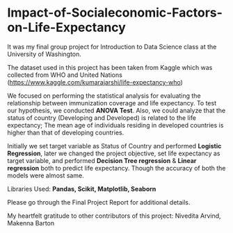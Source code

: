 # Impact-of-Socialeconomic-Factors-on-Life-Expectancy
It was my final group project for Introduction to Data Science class at the University of Washington. 

The dataset used in this project has been taken from Kaggle which was collected from WHO and United Nations (https://www.kaggle.com/kumarajarshi/life-expectancy-who)

We focused on performing the statistical analysis for evaluating the relationship between immunization coverage and life expectancy. To test our hypothesis, we conducted **ANOVA Test**. Also, we could analyze that the status of country (Developing and Developed) is related to the life expectancy; The mean age of individuals residing in developed countries is higher than that of developing countries.

Initially we set target variable as Status of Country and performed **Logistic Regression**, later we changed the project objective, set life expectancy as target variable, and performed **Decision Tree regression** & **Linear regression** both to predict life expectancy. Though the accuracy of both the models were almost same.

Libraries Used: **Pandas, Scikit, Matplotlib, Seaborn**

Please go through the Final Project Report for additional details.

My heartfelt gratitude to other contributors of this project: Nivedita Arvind, Makenna Barton


